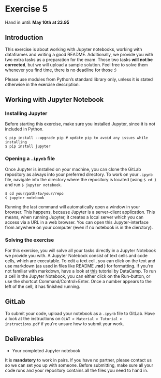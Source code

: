 
# Exercise 5


Hand in until: **May 10th at 23.95**

## Introduction

This exercise is about working with Jupyter notebooks, working with dataframes and writing a good README. Additionally, we provide you with two extra tasks as a preparation for the exam. Those two tasks **will not be corrected**, but we will upload a sample solution. Feel free to solve them whenever you find time, there is no deadline for those :)

Please use modules from Python’s standard library only, unless it is stated otherwise in the exercise description.


## Working with Jupyter Notebook

### Installing Jupyter

Before starting this exercise, make sure you installed Jupyter, since it is not included in Python.

```shell
$ pip install --upgrade pip	# update pip to avoid any issues while installing
$ pip install jupyter
```

### Opening a ```.ipynb``` file

Once Jupyter is installed on your machine, you can clone the GitLab repository as always into your preferred directory. To work on your ```.ipynb``` file, navigate into the directory where the repository is located (using ```$ cd ```) and run ```$ jupyter notebook```.

```shell
$ cd your/path/to/your/repo
$ jupyter notebook
```

Running the last command will automatically open a window in your browser. This happens, because Jupyter is a server-client application. This means, when running Jupyter, it creates a local server which you can access via a URL in a web browser. You can open this Jupyter-interface from anywhere on your computer (even if no notebook is in the dierctory).


### Solving the exercise
For this exercise, you will solve all your tasks directly in a Jupyter Notebook we provide you with. A Jupyter Notebook consist of text cells and code cells, which are executable. To edit a text cell, you can click on the text and use markdown (as used in files like README **.md** ) for formatting. If you're not familiar with markdown, have a look at [this](https://www.datacamp.com/community/tutorials/markdown-in-jupyter-notebook) tutorial by DataCamp. To run a cell in the Jupyter Notebook, you can either click on the Run-button, or use the shortcut Command/Control+Enter. Once a number appears to the left of the cell, it has finished running.

## GitLab

To submit your code, upload your notebook as a ```.ipynb``` file to GitLab. Have a look at the instructions on ```OLAT > Material > Tutorial > instructions.pdf``` if you're unsure how to submit your work.

## Deliverables

* Your completed Jupyter notebook

It is **mandatory** to work in pairs. If you have no partner, please contact us so we can set you up with someone. Before submitting, make sure all your code runs and your repository contains all the files you need to hand in.